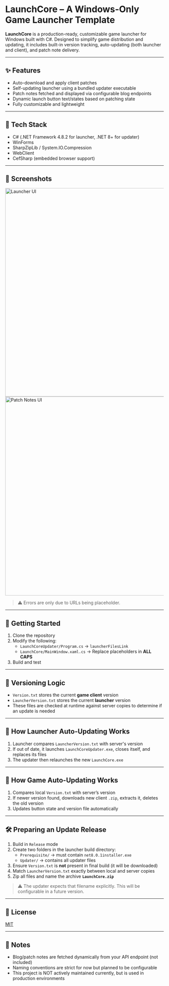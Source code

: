 # LaunchCore – A Windows-Only Game Launcher Template

**LaunchCore** is a production-ready, customizable game launcher for Windows built with C#. Designed to simplify game distribution and updating, it includes built-in version tracking, auto-updating (both launcher and client), and patch note delivery.

---

## ✨ Features

- Auto-download and apply client patches
- Self-updating launcher using a bundled updater executable
- Patch notes fetched and displayed via configurable blog endpoints
- Dynamic launch button text/states based on patching state
- Fully customizable and lightweight

---

## 🧰 Tech Stack

- C# (.NET Framework 4.8.2 for launcher, .NET 8+ for updater)
- WinForms
- SharpZipLib / System.IO.Compression
- WebClient
- CefSharp (embedded browser support)

---

## 📸 Screenshots

<img width="1274" height="662" alt="Launcher UI" src="https://github.com/user-attachments/assets/34eab068-dfa8-4d8d-bb7f-859afd1e887e" />
<img width="1275" height="632" alt="Patch Notes UI" src="https://github.com/user-attachments/assets/84771936-96be-459b-a6ce-5241e3430f76" />

> ⚠️ Errors are only due to URLs being placeholder.

---

## 🚀 Getting Started

1. Clone the repository
2. Modify the following:
   - `LaunchCoreUpdater/Program.cs` → `launcherFilesLink`
   - `LaunchCore/MainWindow.xaml.cs` → Replace placeholders in **ALL CAPS**
3. Build and test

---

## 📌 Versioning Logic

- `Version.txt` stores the current **game client** version
- `LauncherVersion.txt` stores the current **launcher** version
- These files are checked at runtime against server copies to determine if an update is needed

---

## 🔄 How Launcher Auto-Updating Works

1. Launcher compares `LauncherVersion.txt` with server's version
2. If out of date, it launches `LaunchCoreUpdater.exe`, closes itself, and replaces its files
3. The updater then relaunches the new `LaunchCore.exe`

---

## 🔁 How Game Auto-Updating Works

1. Compares local `Version.txt` with server’s version
2. If newer version found, downloads new client `.zip`, extracts it, deletes the old version
3. Updates button state and version file automatically

---

## 🛠️ Preparing an Update Release

1. Build in `Release` mode
2. Create two folders in the launcher build directory:
   - `Prerequisite/` → must contain `net8.0.1installer.exe`
   - `Updater/` → contains all updater files
3. Ensure `Version.txt` is **not** present in final build (it will be downloaded)
4. Match `LauncherVersion.txt` exactly between local and server copies
5. Zip all files and name the archive **`LaunchCore.zip`**

> ⚠️ The updater expects that filename explicitly. This will be configurable in a future version.

---

## 📝 License

[MIT](LICENSE)

---

## 📣 Notes

- Blog/patch notes are fetched dynamically from your API endpoint (not included)
- Naming conventions are strict for now but planned to be configurable
- This project is NOT actively maintained currently, but is used in production environments
